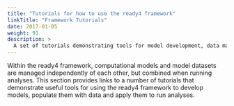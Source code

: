 ```yaml
---
title: "Tutorials for how to use the ready4 framework"
linkTitle: "Framework Tutorials"
date: 2017-01-05
weight: 91
description: >
  A set of tutorials demonstrating tools for model development, data management and analysis within the ready4 framework.
---
```


Within the ready4 framework, computational models and model datasets are managed independently of each other, but combined when running analyses. This section provides links to a number of tutorials that demonstrate useful tools for using the ready4 framework to develop models, populate them with data and apply them to run analyses.

